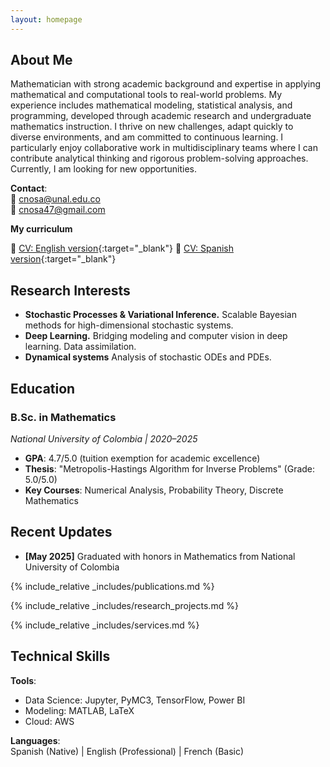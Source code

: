 ```yaml
---
layout: homepage
---
```


<!-- {% include_relative _config.yml %} -->

## About Me

Mathematician with strong academic background and expertise in applying mathematical and computational tools to real-world problems. My experience includes mathematical modeling, statistical analysis, and programming, developed through academic research and undergraduate mathematics instruction. I thrive on new challenges, adapt quickly to diverse environments, and am committed to continuous learning. I particularly enjoy collaborative work in multidisciplinary teams where I can contribute analytical thinking and rigorous problem-solving approaches. Currently, I am looking for new opportunities.

**Contact**:  
📧 cnosa@unal.edu.co  
📧 cnosa47@gmail.com  

**My curriculum**

📃 [CV: English version](/assets/file/documents/cv_en.pdf){:target="_blank"}
📃 [CV: Spanish version](/assets/file/documents/cv_es.pdf){:target="_blank"}


## Research Interests

- **Stochastic Processes & Variational Inference.**  Scalable Bayesian methods for high-dimensional stochastic systems.  
- **Deep Learning.**  Bridging modeling and computer vision in deep learning. Data assimilation.
- **Dynamical systems** Analysis of stochastic ODEs and PDEs.


## Education

### B.Sc. in Mathematics  

*National University of Colombia | 2020–2025*  

- **GPA**: 4.7/5.0 (tuition exemption for academic excellence)  
- **Thesis**: "Metropolis-Hastings Algorithm for Inverse Problems" (Grade: 5.0/5.0)  
- **Key Courses**: Numerical Analysis, Probability Theory, Discrete Mathematics  

## Recent Updates

- **[May 2025]** Graduated with honors in Mathematics from National University of Colombia


{% include_relative _includes/publications.md %}

{% include_relative _includes/research_projects.md %}

{% include_relative _includes/services.md %}


## Technical Skills

**Tools**:  

- Data Science: Jupyter, PyMC3, TensorFlow, Power BI
- Modeling: MATLAB, LaTeX
- Cloud: AWS  

**Languages**:  
Spanish (Native) | English (Professional) | French (Basic)